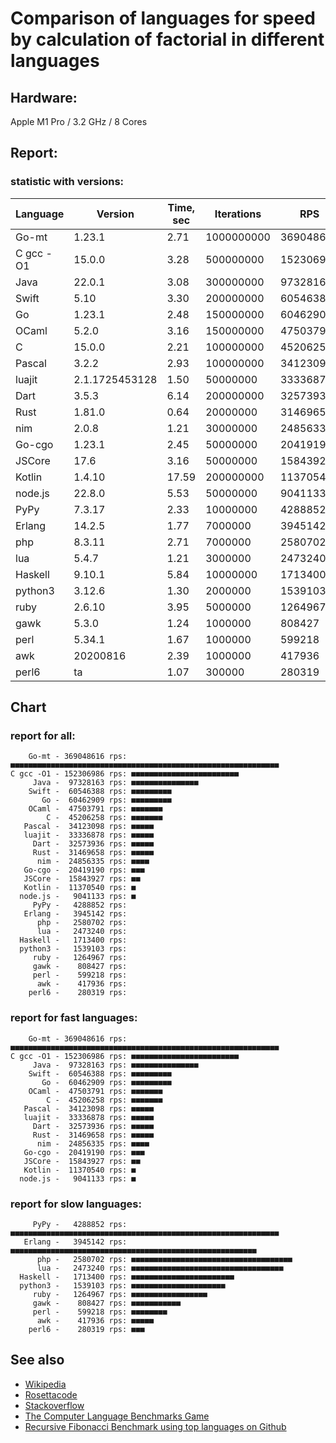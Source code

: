Comparison of languages for speed by calculation of factorial in different languages
====================================================================================

Hardware:
---------
Apple M1 Pro / 3.2 GHz / 8 Cores


Report:
-------

### statistic with versions:

| Language   | Version        | Time, sec | Iterations | RPS       |
|------------|----------------|-----------|------------|-----------|
|      Go-mt |         1.23.1 |      2.71 | 1000000000 | 369048616 |
|  C gcc -O1 |         15.0.0 |      3.28 |  500000000 | 152306986 |
|       Java |         22.0.1 |      3.08 |  300000000 |  97328163 |
|      Swift |           5.10 |      3.30 |  200000000 |  60546388 |
|         Go |         1.23.1 |      2.48 |  150000000 |  60462909 |
|      OCaml |          5.2.0 |      3.16 |  150000000 |  47503791 |
|          C |         15.0.0 |      2.21 |  100000000 |  45206258 |
|     Pascal |          3.2.2 |      2.93 |  100000000 |  34123098 |
|     luajit | 2.1.1725453128 |      1.50 |   50000000 |  33336878 |
|       Dart |          3.5.3 |      6.14 |  200000000 |  32573936 |
|       Rust |         1.81.0 |      0.64 |   20000000 |  31469658 |
|        nim |          2.0.8 |      1.21 |   30000000 |  24856335 |
|     Go-cgo |         1.23.1 |      2.45 |   50000000 |  20419190 |
|     JSCore |           17.6 |      3.16 |   50000000 |  15843927 |
|     Kotlin |         1.4.10 |     17.59 |  200000000 |  11370540 |
|    node.js |         22.8.0 |      5.53 |   50000000 |   9041133 |
|       PyPy |         7.3.17 |      2.33 |   10000000 |   4288852 |
|     Erlang |         14.2.5 |      1.77 |    7000000 |   3945142 |
|        php |         8.3.11 |      2.71 |    7000000 |   2580702 |
|        lua |          5.4.7 |      1.21 |    3000000 |   2473240 |
|    Haskell |         9.10.1 |      5.84 |   10000000 |   1713400 |
|    python3 |         3.12.6 |      1.30 |    2000000 |   1539103 |
|       ruby |         2.6.10 |      3.95 |    5000000 |   1264967 |
|       gawk |          5.3.0 |      1.24 |    1000000 |    808427 |
|       perl |         5.34.1 |      1.67 |    1000000 |    599218 |
|        awk |       20200816 |      2.39 |    1000000 |    417936 |
|      perl6 |             ta |      1.07 |     300000 |    280319 |

## Chart

### report for all:

        Go-mt - 369048616 rps: ■■■■■■■■■■■■■■■■■■■■■■■■■■■■■■■■■■■■■■■■■■■■■■■■■■■■■■■■■■■■
    C gcc -O1 - 152306986 rps: ■■■■■■■■■■■■■■■■■■■■■■■■
         Java -  97328163 rps: ■■■■■■■■■■■■■■■
        Swift -  60546388 rps: ■■■■■■■■■
           Go -  60462909 rps: ■■■■■■■■■
        OCaml -  47503791 rps: ■■■■■■■
            C -  45206258 rps: ■■■■■■■
       Pascal -  34123098 rps: ■■■■■
       luajit -  33336878 rps: ■■■■■
         Dart -  32573936 rps: ■■■■■
         Rust -  31469658 rps: ■■■■■
          nim -  24856335 rps: ■■■■
       Go-cgo -  20419190 rps: ■■■
       JSCore -  15843927 rps: ■■
       Kotlin -  11370540 rps: ■
      node.js -   9041133 rps: ■
         PyPy -   4288852 rps: 
       Erlang -   3945142 rps: 
          php -   2580702 rps: 
          lua -   2473240 rps: 
      Haskell -   1713400 rps: 
      python3 -   1539103 rps: 
         ruby -   1264967 rps: 
         gawk -    808427 rps: 
         perl -    599218 rps: 
          awk -    417936 rps: 
        perl6 -    280319 rps: 

### report for fast languages:

        Go-mt - 369048616 rps: ■■■■■■■■■■■■■■■■■■■■■■■■■■■■■■■■■■■■■■■■■■■■■■■■■■■■■■■■■■■■
    C gcc -O1 - 152306986 rps: ■■■■■■■■■■■■■■■■■■■■■■■■
         Java -  97328163 rps: ■■■■■■■■■■■■■■■
        Swift -  60546388 rps: ■■■■■■■■■
           Go -  60462909 rps: ■■■■■■■■■
        OCaml -  47503791 rps: ■■■■■■■
            C -  45206258 rps: ■■■■■■■
       Pascal -  34123098 rps: ■■■■■
       luajit -  33336878 rps: ■■■■■
         Dart -  32573936 rps: ■■■■■
         Rust -  31469658 rps: ■■■■■
          nim -  24856335 rps: ■■■■
       Go-cgo -  20419190 rps: ■■■
       JSCore -  15843927 rps: ■■
       Kotlin -  11370540 rps: ■
      node.js -   9041133 rps: ■

### report for slow languages:

         PyPy -   4288852 rps: ■■■■■■■■■■■■■■■■■■■■■■■■■■■■■■■■■■■■■■■■■■■■■■■■■■■■■■■■■■■■
       Erlang -   3945142 rps: ■■■■■■■■■■■■■■■■■■■■■■■■■■■■■■■■■■■■■■■■■■■■■■■■■■■■■■■
          php -   2580702 rps: ■■■■■■■■■■■■■■■■■■■■■■■■■■■■■■■■■■■■
          lua -   2473240 rps: ■■■■■■■■■■■■■■■■■■■■■■■■■■■■■■■■■■
      Haskell -   1713400 rps: ■■■■■■■■■■■■■■■■■■■■■■■
      python3 -   1539103 rps: ■■■■■■■■■■■■■■■■■■■■■
         ruby -   1264967 rps: ■■■■■■■■■■■■■■■■■
         gawk -    808427 rps: ■■■■■■■■■■■
         perl -    599218 rps: ■■■■■■■■
          awk -    417936 rps: ■■■■■
        perl6 -    280319 rps: ■■■



See also
--------

  * [Wikipedia](http://en.wikipedia.org/wiki/Factorial)
  * [Rosettacode](http://rosettacode.org/wiki/Factorial)
  * [Stackoverflow](http://stackoverflow.com/questions/23930/factorial-algorithms-in-different-languages)
  * [The Computer Language Benchmarks Game](https://benchmarksgame-team.pages.debian.net/benchmarksgame/index.html)
  * [Recursive Fibonacci Benchmark using top languages on Github](https://github.com/drujensen/fib)
